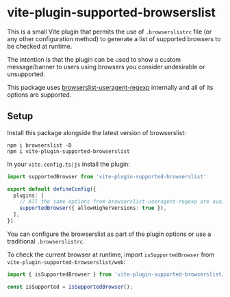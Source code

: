 # vite-plugin-supported-browserslist

This is a small Vite plugin that permits the use of `.browserslistrc` file  (or any other configuration method) to generate a list of supported browsers to be checked at runtime.

The intention is that the plugin can be used to show a custom message/banner to users using browsers you consider undesirable or unsupported.

This package uses [browserslist-useragent-regexp](https://github.com/browserslist/browserslist-useragent-regexp) internally and all of its options are supported.

## Setup

Install this package alongside the latest version of browserslist:

```
npm i browserslist -D
npm i vite-plugin-supported-browserslist
```

In your `vite.config.ts|js` install the plugin:
```ts
import supportedBrowser from 'vite-plugin-supported-browserslist'

export default defineConfig({
  plugins: [
    // All the same options from browserslist-useragent-regexp are available here
    supportedBrowser({ allowHigherVersions: true }),
  ],
})
```

You can configure the browserslist as part of the plugin options or use a traditional `.browserslistrc`.

To check the current browser at runtime, import `isSupportedBrowser` from `vite-plugin-supported-browserslist/web`:

```ts
import { isSupportedBrowser } from 'vite-plugin-supported-browserslist/web';

const isSupported = isSupportedBrowser();
```
